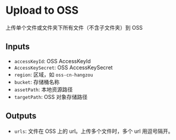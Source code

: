 
# Upload to OSS

上传单个文件或文件夹下所有文件（不含子文件夹）到 OSS

## Inputs

- `accessKeyId`: OSS AccessKeyId
- `AccessKeySecret`: OSS AccessKeySecret
- `region`: 区域，如 `oss-cn-hangzou`
- `bucket`: 存储桶名称
- `assetPath`: 本地资源路径
- `targetPath`: OSS 对象存储路径

## Outputs

- `urls`: 文件在 OSS 上的 url。上传多个文件时，多个 url 用逗号隔开。